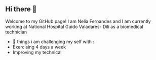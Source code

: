 ## Hi there 👋
Welcome to my GitHub page! I am Nelia  Fernandes and I am currently working at National Hospital Guido Valadares- Dili as a biomedical technician 

- 🔭 things i am challenging my self with  :
- Exercising 4 days a week
- Improving my technical


<!--
**neliafernandes/neliafernandes** is a ✨ _special_ ✨ repository because its `README.md` (this file) appears on your GitHub profile.

Here are some ideas to get you started:

- 🔭 I’m currently working on ...
- 🌱 I’m currently learning ...
- 👯 I’m looking to collaborate on ...
- 🤔 I’m looking for help with ...
- 💬 Ask me about ...
- 📫 How to reach me: ...
- 😄 Pronouns: ...
- ⚡ Fun fact: ...
-->
